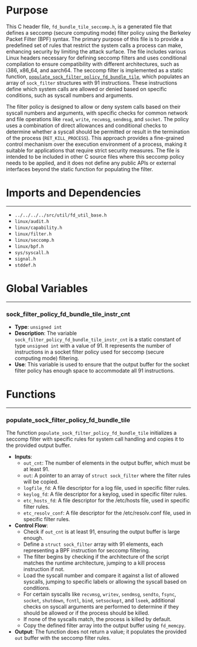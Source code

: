 # Purpose
This C header file, `fd_bundle_tile_seccomp.h`, is a generated file that defines a seccomp (secure computing mode) filter policy using the Berkeley Packet Filter (BPF) syntax. The primary purpose of this file is to provide a predefined set of rules that restrict the system calls a process can make, enhancing security by limiting the attack surface. The file includes various Linux headers necessary for defining seccomp filters and uses conditional compilation to ensure compatibility with different architectures, such as i386, x86_64, and aarch64. The seccomp filter is implemented as a static function, [`populate_sock_filter_policy_fd_bundle_tile`](#populate_sock_filter_policy_fd_bundle_tile), which populates an array of `sock_filter` structures with 91 instructions. These instructions define which system calls are allowed or denied based on specific conditions, such as syscall numbers and arguments.

The filter policy is designed to allow or deny system calls based on their syscall numbers and arguments, with specific checks for common network and file operations like `read`, `write`, `recvmsg`, `sendmsg`, and `socket`. The policy uses a combination of direct allowances and conditional checks to determine whether a syscall should be permitted or result in the termination of the process (`RET_KILL_PROCESS`). This approach provides a fine-grained control mechanism over the execution environment of a process, making it suitable for applications that require strict security measures. The file is intended to be included in other C source files where this seccomp policy needs to be applied, and it does not define any public APIs or external interfaces beyond the static function for populating the filter.
# Imports and Dependencies

---
- `../../../../src/util/fd_util_base.h`
- `linux/audit.h`
- `linux/capability.h`
- `linux/filter.h`
- `linux/seccomp.h`
- `linux/bpf.h`
- `sys/syscall.h`
- `signal.h`
- `stddef.h`


# Global Variables

---
### sock\_filter\_policy\_fd\_bundle\_tile\_instr\_cnt
- **Type**: `unsigned int`
- **Description**: The variable `sock_filter_policy_fd_bundle_tile_instr_cnt` is a static constant of type `unsigned int` with a value of 91. It represents the number of instructions in a socket filter policy used for seccomp (secure computing mode) filtering.
- **Use**: This variable is used to ensure that the output buffer for the socket filter policy has enough space to accommodate all 91 instructions.


# Functions

---
### populate\_sock\_filter\_policy\_fd\_bundle\_tile<!-- {{#callable:populate_sock_filter_policy_fd_bundle_tile}} -->
The function `populate_sock_filter_policy_fd_bundle_tile` initializes a seccomp filter with specific rules for system call handling and copies it to the provided output buffer.
- **Inputs**:
    - `out_cnt`: The number of elements in the output buffer, which must be at least 91.
    - `out`: A pointer to an array of `struct sock_filter` where the filter rules will be copied.
    - `logfile_fd`: A file descriptor for a log file, used in specific filter rules.
    - `keylog_fd`: A file descriptor for a keylog, used in specific filter rules.
    - `etc_hosts_fd`: A file descriptor for the /etc/hosts file, used in specific filter rules.
    - `etc_resolv_conf`: A file descriptor for the /etc/resolv.conf file, used in specific filter rules.
- **Control Flow**:
    - Check if `out_cnt` is at least 91, ensuring the output buffer is large enough.
    - Define a `struct sock_filter` array with 91 elements, each representing a BPF instruction for seccomp filtering.
    - The filter begins by checking if the architecture of the script matches the runtime architecture, jumping to a kill process instruction if not.
    - Load the syscall number and compare it against a list of allowed syscalls, jumping to specific labels or allowing the syscall based on conditions.
    - For certain syscalls like `recvmsg`, `writev`, `sendmsg`, `sendto`, `fsync`, `socket`, `shutdown`, `fcntl`, `bind`, `setsockopt`, and `lseek`, additional checks on syscall arguments are performed to determine if they should be allowed or if the process should be killed.
    - If none of the syscalls match, the process is killed by default.
    - Copy the defined filter array into the output buffer using `fd_memcpy`.
- **Output**: The function does not return a value; it populates the provided `out` buffer with the seccomp filter rules.


